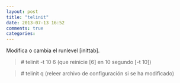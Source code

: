```yaml
---
layout: post
title: "telinit"
date: 2013-07-13 16:52
comments: true
categories: 
---
```

Modifica o cambia el runlevel [inittab].

>\# telinit -t 10 6 (que reinicie [6] en 10 segundo [-t 10])

>\# telinit q (releer archivo de configuración si se ha modificado)

